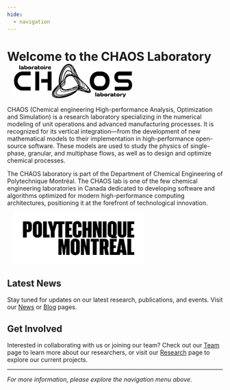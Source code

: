 ```yaml
---
hide:
  - navigation
---
```


<h1 style="display: flex; flex-wrap: wrap; align-items: center; justify-content: space-between;">
  <span>Welcome to the CHAOS Laboratory</span>
  <span style="display: flex; gap: 0.5rem; flex-shrink: 0;">
  <img
    src="assets/chaos_logo_black_without_bkg.png"
    alt="CHAOS logo"
    style="height:80px;margin-left:1rem;"
    class="chaos-logo">
</h1>

<style>
/* Hide/show the right logo according to the active Material theme */
[data-md-color-scheme="slate"] .chaos-logo {
  content: url("assets/chaos_logo_white_without_bkg.png");
}
[data-md-color-scheme="default"] .chaos-logo {
  content: url("assets/chaos_logo_black_without_bkg.png");
}
</style>

CHAOS (Chemical engineering High-performance Analysis, Optimization and Simulation) is a research laboratory specializing in the numerical modeling of unit operations and advanced manufacturing processes. It is recognized for its vertical integration—from the development of new mathematical models to their implementation in high-performance open-source software. These models are used to study the physics of single-phase, granular, and multiphase flows, as well as to design and optimize chemical processes.

<p style="display: flex; flex-wrap: wrap; align-items: center; justify-content: space-between; width: 100%; margin: 0;">
  <span style="flex: 1 1 250px; min-width: 250px;">
    The CHAOS laboratory is part of the Department of Chemical Engineering of Polytechnique Montréal.
    The CHAOS lab is one of the few chemical engineering laboratories in Canada dedicated to developing
    software and algorithms optimized for modern high-performance computing architectures,
    positioning it at the forefront of technological innovation.
  </span>

  <img
    src="assets/polymtl_logo_black.png"
    alt="Polytechnique Montréal logo"
    style="height: 120px; margin-left: 1rem; flex-shrink: 0;"
    class="poly-logo">
  >
</p>

<style>
/* Switch Polytechnique logo depending on MkDocs Material theme */
[data-md-color-scheme="slate"] .poly-logo {
  content: url("assets/polymtl_logo_white.png");
}
[data-md-color-scheme="default"] .poly-logo {
  content: url("assets/polymtl_logo_black.png");
}
</style>


## Latest News

Stay tuned for updates on our latest research, publications, and events. Visit our [News](news.md) or [Blog](news.md) pages.

## Get Involved

Interested in collaborating with us or joining our team? Check out our [Team](team.md) page to learn more about our researchers, or visit our [Research](research.md) page to explore our current projects.

---

*For more information, please explore the navigation menu above.*
